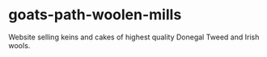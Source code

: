 # goats-path-woolen-mills
Website selling keins and cakes of highest quality Donegal Tweed and Irish wools.
